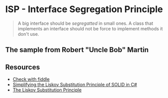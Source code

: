 # ISP - Interface Segregation Principle

> A big interface should be *segregatted* in small ones. A class that implements an interface should not be force to implement methods it don't use.


## The sample from Robert "Uncle Bob" Martin



## Resources

- [Check with fiddle ](https://dotnetfiddle.net/)
- [Simplifying the Liskov Substitution Principle of SOLID in C#](https://www.infragistics.com/community/blogs/b/dhananjay_kumar/posts/simplifying-the-liskov-substitution-principle-of-solid-in-c)
- [The Liskov Substitution Principle](https://cleancoders.com/episode/clean-code-episode-11-p2)